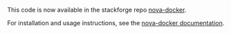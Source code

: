 This code is now available in the stackforge repo [nova-docker](https://github.com/stackforge/nova-docker).

For installation and usage instructions, see the [nova-docker documentation](https://wiki.openstack.org/wiki/Docker).
